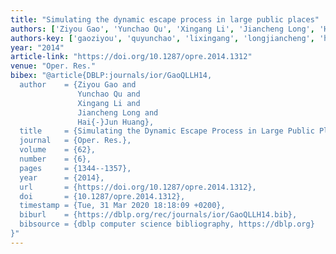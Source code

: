 ```yaml
---
title: "Simulating the dynamic escape process in large public places"
authors: ['Ziyou Gao', 'Yunchao Qu', 'Xingang Li', 'Jiancheng Long', 'Hai-Jun Huang']
authors-key: ['gaoziyou', 'quyunchao', 'lixingang', 'longjiancheng', 'huanghaijun']
year: "2014"
article-link: "https://doi.org/10.1287/opre.2014.1312"
venue: "Oper. Res."
bibex: "@article{DBLP:journals/ior/GaoQLLH14,
  author    = {Ziyou Gao and
               Yunchao Qu and
               Xingang Li and
               Jiancheng Long and
               Hai{-}Jun Huang},
  title     = {Simulating the Dynamic Escape Process in Large Public Places},
  journal   = {Oper. Res.},
  volume    = {62},
  number    = {6},
  pages     = {1344--1357},
  year      = {2014},
  url       = {https://doi.org/10.1287/opre.2014.1312},
  doi       = {10.1287/opre.2014.1312},
  timestamp = {Tue, 31 Mar 2020 18:18:09 +0200},
  biburl    = {https://dblp.org/rec/journals/ior/GaoQLLH14.bib},
  bibsource = {dblp computer science bibliography, https://dblp.org}
}"
---
```

